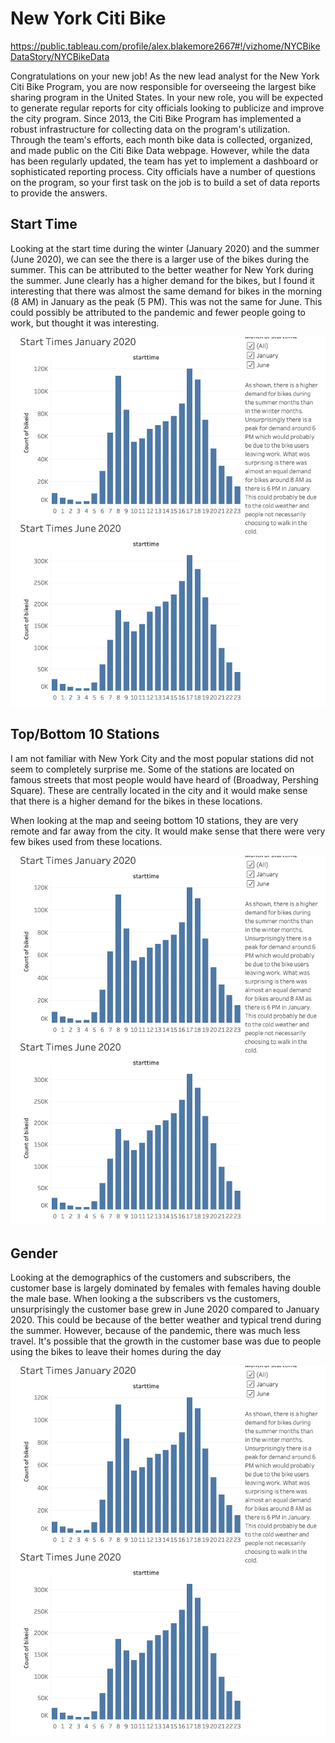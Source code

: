 # New York Citi Bike

https://public.tableau.com/profile/alex.blakemore2667#!/vizhome/NYCBikeDataStory/NYCBikeData


Congratulations on your new job! As the new lead analyst for the New York Citi Bike Program, you are now responsible for overseeing the largest bike sharing program in the United States. In your new role, you will be expected to generate regular reports for city officials looking to publicize and improve the city program.
Since 2013, the Citi Bike Program has implemented a robust infrastructure for collecting data on the program's utilization. Through the team's efforts, each month bike data is collected, organized, and made public on the Citi Bike Data webpage.
However, while the data has been regularly updated, the team has yet to implement a dashboard or sophisticated reporting process. City officials have a number of questions on the program, so your first task on the job is to build a set of data reports to provide the answers.

## Start Time
Looking at the start time during the winter (January 2020) and the summer (June 2020), we can see the there is a larger use of the bikes during the summer. This can be attributed to the better weather for New York during the summer. June clearly has a higher demand for the bikes, but I found it interesting that there was almost the same demand for bikes in the morning (8 AM) in January as the peak (5 PM). This was not the same for June. This could possibly be attributed to the pandemic and fewer people going to work, but thought it was interesting.

![Alt text](/Tableau_Challenge/times.png?raw=true "Optional Title")

## Top/Bottom 10 Stations
I am not familiar with New York City and the most popular stations did not seem to completely surprise me. Some of the stations are located on famous streets that most people would have heard of (Broadway, Pershing Square). These are centrally located in the city and it would make sense that there is a higher demand for the bikes in these locations.

When looking at the map and seeing bottom 10 stations, they are very remote and far away from the city. It would make sense that there were very few bikes used from these locations.

![Alt text](/Tableau_Challenge/times.png?raw=true "Optional Title")

## Gender
Looking at the demographics of the customers and subscribers, the customer base is largely dominated by females with females having double the male base. When looking a the subscribers vs the customers, unsurprisingly the customer base grew in June 2020 compared to January 2020. This could be because of the better weather and typical trend during the summer. However, because of the pandemic, there was much less travel. It's possible that the growth in the customer base was due to people using the bikes to leave their homes during the day 

![Alt text](/Tableau_Challenge/times.png?raw=true "Optional Title")



